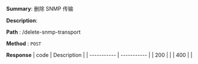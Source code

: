 **Summary**: 删除 SNMP 传输

**Description**:

**Path** : /delete-snmp-transport

**Method** : `POST`

**Response**
| code      | Description |
| ----------- | ----------- |
|  200   |       |
|  400   |       |

